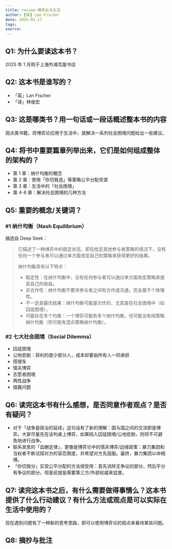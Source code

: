 ```yaml
---
title: review-博弈论与生活
author: [英] Lan Fischer
date: 2025-02-17
tags:
source:
---
```


## Q1: 为什么要读这本书？

2025 年 1 月购于上海外滩茑屋书店

## Q2: 这本书是谁写的？

- 「英」Lan Fischer
- 「译」林俊宏

## Q3: 这是哪类书？用一句话或一段话概述整本书的内容

观点类书籍，将博弈论应用于生活中，就解决一系列社会困境问题给出一些建议。

## Q4: 将书中重要篇章列举出来，它们是如何组成整体的架构的？

- 第 1 章：纳什均衡的概念
- 第 2 章：使用「你切我选」等策略公平分配资源
- 第 3 章：生活中的「社会困境」
- 第 4-8 章：解决社会困境的几种方法

## Q5: 重要的概念/关键词？

### #1 纳什均衡（Nash Equilibrium）

摘选自 Deep Seek：
>它描述了一种博弈中的稳定状态，即在给定其他参与者策略的情况下，没有任何一个参与者可以通过单方面改变自己的策略来获得更好的结果。
>
>纳什均衡具有以下特点：
>
>- 稳定性：在纳什均衡中，没有任何参与者可以通过单方面改变策略来提高自己的收益。
>- 非合作性：纳什均衡不要求参与者之间有合作或沟通，完全基于个体理性。
>- 不一定是最优结果：纳什均衡可能是次优的，尤其是在社会困境中（如囚徒困境）。
>- 可能存在多个均衡：一个博弈可能有多个纳什均衡，也可能没有纯策略纳什均衡（但可能有混合策略纳什均衡）。

### #2 七大社会困境（Social Dilemma）

- 囚徒困境
- 公地悲剧：获利的是少部分人，成本却要由所有人一同承担
- 搭便车
- 懦夫博弈
- 志愿者困境
- 两性战争
- 猎鹿问题

## Q6: 读完这本书有什么感想，是否同意作者观点？是否有疑问？

- 对于「战争是政治的延续」这句话有了新的理解：国与国之间的交流即是博弈。大家尽量先在谈判桌上博弈，如果陷入囚徒困境/公地悲剧，则将不可避免地进行战争。
- 联系吴思的「血酬定律」，更像是博弈论中的懦夫博弈/边缘政策：暴力集团和当权者不断试探对方的容忍限度，并希望对方先屈服。最终，暴力集团以命相博。
- 「你切我分」实现公平分配的方法很受用：首先消除无争议的部分，然后平分有争议的部分。但是前提是需要第三方/外部权威来监督。

## Q7: 读完这本书之后，有什么需要做得事情么？这本书提供了什么行动建议？有什么方法或观点是可以实际在生活中使用的？

现在遇到问题有了一种新的思考思路，即可以使用博弈论的观点来看待某些问题。

## Q8: 摘抄与批注